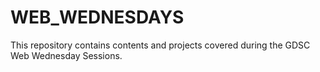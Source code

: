 # WEB_WEDNESDAYS
This repository contains contents and projects covered during the GDSC Web Wednesday Sessions.
